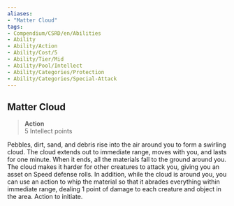```yaml
---
aliases:
- "Matter Cloud"
tags:
- Compendium/CSRD/en/Abilities
- Ability
- Ability/Action
- Ability/Cost/5
- Ability/Tier/Mid
- Ability/Pool/Intellect
- Ability/Categories/Protection
- Ability/Categories/Special-Attack
---
```


  
## Matter Cloud  
>**Action**  
>5 Intellect points
  
Pebbles, dirt, sand, and debris rise into the air around you to form a swirling cloud. The cloud extends out to immediate range, moves with you, and lasts for one minute. When it ends, all the materials fall to the ground around you. The cloud makes it harder for other creatures to attack you, giving you an asset on Speed defense rolls. In addition, while the cloud is around you, you can use an action to whip the material so that it abrades everything within immediate range, dealing 1 point of damage to each creature and object in the area. Action to initiate.